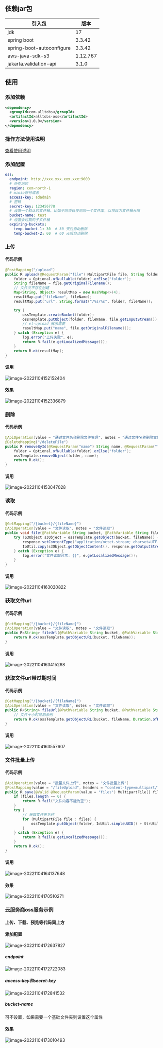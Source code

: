 ## 依赖jar包
| 引入包             | 版本       |
| ------------------ |----------|
| jdk                | 17       |
| spring boot        | 3.3.42   |
| spring-boot-autoconfigure | 3.3.42   |
| aws-java-sdk-s3 | 1.12.767 |
| jakarta.validation-api | 3.1.0    |

## 使用
### 添加依赖

```xml
<dependency>
  <groupId>com.alltobs</groupId>
  <artifactId>alltobs-oss</artifactId>
  <version>1.0.0</version>
</dependency>
```

### 操作方法使用说明
[查看使用说明](./METHOD.md)



### 添加配置
```yaml
oss:
  endpoint: http://xxx.xxx.xxx.xxx:9000
  # 所在地区
  region: com-north-1
  # minio账号或者
  access-key: adadmin
  # 密码
  secret-key: 123456778
  # 设置一个默认的文件桶，比如不同项目使用同一个文件库，以项目为文件桶分隔
  bucket-name: test
  # 设置会过期的子文件桶
  expiring-buckets:
    temp-bucket-1: 30  # 30 天后自动删除
    temp-bucket-2: 60  # 60 天后自动删除
```

### 上传

#### 代码示例

```java
@PostMapping("/upload")
public R upload(@RequestParam("file") MultipartFile file, String folder) {
    folder = Optional.ofNullable(folder).orElse("folder");
    String fileName = file.getOriginalFilename();
    // 文件夹不存在创建
    Map<String, Object> resultMap = new HashMap<>(4);
    resultMap.put("fileName", fileName);
    resultMap.put("url", String.format("/%s/%s", folder, fileName));

    try {
        ossTemplate.createBucket(folder);
        ossTemplate.putObject(folder, fileName, file.getInputStream());
        // el-upload 展示需要
        resultMap.put("name", file.getOriginalFilename());
    } catch (Exception e) {
        log.error("上传失败", e);
        return R.fail(e.getLocalizedMessage());
    }
    return R.ok(resultMap);
}
```

#### 调用

![image-20221104152152404](https://nas.allbs.cn:9006/cloudpic/2022/11/66bb58536c4c56ac2c6c7087dbf7ad22.png)

#### 效果

![image-20221104152336879](https://nas.allbs.cn:9006/cloudpic/2022/11/ede25c893bc689532442d4a2e403b431.png)

### 删除

#### 代码示例

```java
@ApiOperation(value = "通过文件名称删除文件管理", notes = "通过文件名称删除文件管理")
@DeleteMapping("/deleteFile")
public R removeById(@RequestParam("name") String name, @RequestParam("folder") String folder) throws Exception {
    folder = Optional.ofNullable(folder).orElse("folder");
    ossTemplate.removeObject(folder, name);
    return R.ok();
}
```

#### 调用

![image-20221104153047028](https://nas.allbs.cn:9006/cloudpic/2022/11/7d73ba0d319c25dae08f8a193a17e7f3.png)

### 读取

#### 代码示例

```java
@GetMapping("/{bucket}/{fileName}")
@ApiOperation(value = "文件读取", notes = "文件读取")
public void file(@PathVariable String bucket, @PathVariable String fileName, HttpServletResponse response) {
    try (S3Object s3Object = ossTemplate.getObject(bucket, fileName)) {
        response.setContentType("application/octet-stream; charset=UTF-8");
        IoUtil.copy(s3Object.getObjectContent(), response.getOutputStream());
    } catch (Exception e) {
        log.error("文件读取异常: {}", e.getLocalizedMessage());
    }
}
```

#### 调用

![image-20221104163020822](https://nas.allbs.cn:9006/cloudpic/2022/11/d8561042d493301a13ec1d34ffc93a12.png)

### 获取文件url

#### 代码示例

```java
@GetMapping("/{bucket}/{fileName}")
@ApiOperation(value = "文件读取", notes = "文件读取")
public R<String> fileUrl(@PathVariable String bucket, @PathVariable String fileName) {
    return R.ok(ossTemplate.getObjectURL(bucket, fileName));
}
```

#### 调用

![image-20221104163415288](https://nas.allbs.cn:9006/cloudpic/2022/11/55a58a1f7de0473eccb529cae309e6e3.png)

### 获取文件url带过期时间

#### 代码示例

```java
@GetMapping("/{bucket}/{fileName}")
@ApiOperation(value = "文件读取", notes = "文件读取")
public R<String> fileUrl(@PathVariable String bucket, @PathVariable String fileName) {
    // 文件十小时过期示例
    return R.ok(ossTemplate.getObjectURL(bucket, fileName, Duration.ofHours(10)));
}
```

#### 调用

![image-20221104163557607](https://nas.allbs.cn:9006/cloudpic/2022/11/218d811d98630a80adcf9d2c1166ed57.png)

### 文件批量上传

#### 代码示例

```java
@ApiOperation(value = "批量文件上传", notes = "文件批量上传")
@PostMapping(value = "/fileUpload", headers = "content-type=multipart/form-data")
public R save(@Valid @RequestParam(value = "files") MultipartFile[] files, @RequestParam("folder") String folder) {
    if (files.length == 0) {
        return R.fail("文件内容不能为空");
    }
    try {
        // 获取文件夹名称
        for (MultipartFile file : files) {
            ossTemplate.putObject(folder, IdUtil.simpleUUID() + StrUtil.DOT + FileUtil.extName(file.getOriginalFilename()), file.getInputStream());
        }
    } catch (Exception e) {
        return R.fail(e.getLocalizedMessage());
    }
    return R.ok();
}
```

#### 调用

![image-20221104164137648](https://nas.allbs.cn:9006/cloudpic/2022/11/d2401df201a12ad5981a00a1d4867f70.png)

#### 效果

![image-20221104170510271](https://nas.allbs.cn:9006/cloudpic/2022/11/8e922c266339c8541e674fcfe5f868e8.png)

### 云服务商oss服务示例

#### 上传、下载、预览等代码同上方

#### 添加配置

![image-20221104172637827](https://nas.allbs.cn:9006/cloudpic/2022/11/397d1f2207dcf632571396489b75f583.png)

##### endpoint

![image-20221104172722083](https://nas.allbs.cn:9006/cloudpic/2022/11/0c8c5e2f6d424fb651f1197909373982.png)

##### access-key和secret-key

![image-20221104172841532](https://nas.allbs.cn:9006/cloudpic/2022/11/040ddf6ec8a735bfc296564d439ba744.png)

##### bucket-name

可不设置，如果需要一个基础文件夹则设置这个属性

#### 效果

![image-20221104173010493](https://nas.allbs.cn:9006/cloudpic/2022/11/220ac8ae5635a2453893c14ecb3f0204.png)
